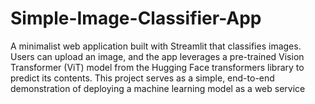 # Simple-Image-Classifier-App
A minimalist web application built with Streamlit that classifies images. Users can upload an image, and the app leverages a pre-trained Vision Transformer (ViT) model from the Hugging Face transformers library to predict its contents. This project serves as a simple, end-to-end demonstration of deploying a machine learning model as a web service
